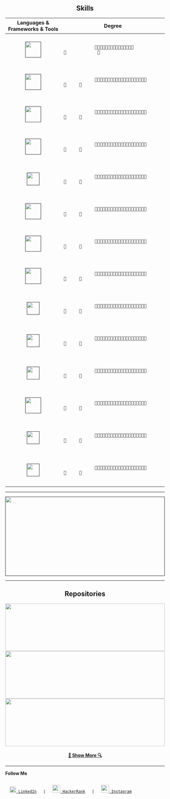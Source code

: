 <h2 align="center">Skills</h2>

<table>
  <thead>
    <tr>
      <th width="35%">Languages & Frameworks & Tools</th>
      <th>Degree</th>
    </tr>
  </thead>
  <tbody>
    <tr>
      <td align="center">
        <a href="" title="C"><img height="50" src="https://github.com/zumrudu-anka/zumrudu-anka/blob/master/images/c.svg"></a>
      </td>
      <td>
        <code>
          <span>
            💙💙💙💙💙💙💙💙💙💙💙💙💙💙💙💙&nbsp;&nbsp;&nbsp;&nbsp;&nbsp;&nbsp;&nbsp;&nbsp;&nbsp;&nbsp;&nbsp;&nbsp;💯
          </span>
        </code>
      </td>
    </tr>
    <tr>
      <td align="center">
        <a href="" title="C++"><img height="50" src="https://github.com/zumrudu-anka/zumrudu-anka/blob/master/images/cpp.svg"></a>
      </td>
      <td>
        <code>
          <span>
            💙💙💙💙💙💙💙💙💙💙💙💙💙💙💙💙💙💙💙💙💙&nbsp;&nbsp;&nbsp;&nbsp;&nbsp;💯
          </span>
        </code>
      </td>
    </tr>
    <tr>
      <td align="center">
        <a href="" title="C#"><img height="50" src="https://github.com/zumrudu-anka/zumrudu-anka/blob/master/images/cSharp.svg"></a>
      </td>
      <td>
        <code>
          <span>
            💙💙💙💙💙💙💙💙💙💙💙💙💙💙💙💙💙💙💙💙💙&nbsp;&nbsp;&nbsp;&nbsp;&nbsp;💯
          </span>
        </code>
      </td>
    </tr>
    <tr>
      <td align="center">
        <a href="" title="Python"><img height="50" src="https://github.com/zumrudu-anka/zumrudu-anka/blob/master/images/python.svg"></a>
      </td>
      <td>
        <code>
          <span>
            💙💙💙💙💙💙💙💙💙💙💙💙💙💙💙💙💙💙💙💙💙&nbsp;&nbsp;&nbsp;&nbsp;&nbsp;💯
          </span>
        </code>
      </td>
    </tr>
    <tr>
      <td align="center">
        <a href="" title="Django"><img height="40" src="https://github.com/zumrudu-anka/zumrudu-anka/blob/master/images/django.svg"></a>
      </td>
      <td>
        <code>
          <span>
            💙💙💙💙💙💙💙💙💙💙💙💙💙💙💙💙💙💙💙💙💙&nbsp;&nbsp;&nbsp;&nbsp;&nbsp;💯
          </span>
        </code>
      </td>
    </tr>
    <tr>
      <td align="center">
        <a href="" title="JavaScript"><img height="50" src="https://github.com/zumrudu-anka/zumrudu-anka/blob/master/images/javascript.svg"></a>
      </td>
      <td>
        <code>
          <span>
            💙💙💙💙💙💙💙💙💙💙💙💙💙💙💙💙💙💙💙💙💙&nbsp;&nbsp;&nbsp;&nbsp;&nbsp;💯
          </span>
        </code>
      </td>
    </tr>
    <tr>
      <td align="center">
        <a href="" title="HTML5"><img height="50" src="https://github.com/zumrudu-anka/zumrudu-anka/blob/master/images/html5.svg"></a>
      </td>
      <td>
        <code>
          <span>
            💙💙💙💙💙💙💙💙💙💙💙💙💙💙💙💙💙💙💙💙💙&nbsp;&nbsp;&nbsp;&nbsp;&nbsp;💯
          </span>
        </code>
      </td>
    </tr>
    <tr>
      <td align="center">
        <a href="" title="CSS"><img height="50" src="https://github.com/zumrudu-anka/zumrudu-anka/blob/master/images/css.svg"></a>
      </td>
      <td>
        <code>
          <span>
            💙💙💙💙💙💙💙💙💙💙💙💙💙💙💙💙💙💙💙💙💙&nbsp;&nbsp;&nbsp;&nbsp;&nbsp;💯
          </span>
        </code>
      </td>
    </tr>
    <tr>
      <td align="center">
        <a href="" title="Angular JS"><img height="40" src="https://github.com/zumrudu-anka/zumrudu-anka/blob/master/images/angularjs.svg"></a>
      </td>
      <td>
        <code>
          <span>
            💙💙💙💙💙💙💙💙💙💙💙💙💙💙💙💙💙💙💙💙💙&nbsp;&nbsp;&nbsp;&nbsp;&nbsp;💯
          </span>
        </code>
      </td>
    </tr>
    <tr>
      <td align="center">
        <a href="" title=".NetCore"><img height="40" src="https://github.com/zumrudu-anka/zumrudu-anka/blob/master/images/dotnetcore.svg"></a>
      </td>
      <td>
        <code>
          <span>
            💙💙💙💙💙💙💙💙💙💙💙💙💙💙💙💙💙💙💙💙💙&nbsp;&nbsp;&nbsp;&nbsp;&nbsp;💯
          </span>
        </code>
      </td>
    </tr>
    <tr>
      <td align="center">
        <a href="" title="Jquery"><img height="40" src="https://github.com/zumrudu-anka/zumrudu-anka/blob/master/images/jquery.svg"></a>
      </td>
      <td>
        <code>
          <span>
            💙💙💙💙💙💙💙💙💙💙💙💙💙💙💙💙💙💙💙💙💙&nbsp;&nbsp;&nbsp;&nbsp;&nbsp;💯
          </span>
        </code>
      </td>
    </tr>
    <tr>
      <td align="center">
        <a href="" title="Java"><img height="50" src="https://github.com/zumrudu-anka/zumrudu-anka/blob/master/images/java.svg"></a>
      </td>
      <td>
        <code>
          <span>
            💙💙💙💙💙💙💙💙💙💙💙💙💙💙💙💙💙💙💙💙💙&nbsp;&nbsp;&nbsp;&nbsp;&nbsp;💯
          </span>
        </code>
      </td>
    </tr>
    <tr>
      <td align="center">
        <a href="" title="JSON"><img height="40" src="https://github.com/zumrudu-anka/zumrudu-anka/blob/master/images/json.svg"></a>
      </td>
      <td>
        <code>
          <span>
            💙💙💙💙💙💙💙💙💙💙💙💙💙💙💙💙💙💙💙💙💙&nbsp;&nbsp;&nbsp;&nbsp;&nbsp;💯
          </span>
        </code>
      </td>
    </tr>
    <tr>
      <td align="center">
        <a href="" title="Unity"><img height="40" src="https://github.com/zumrudu-anka/zumrudu-anka/blob/master/images/unity.svg"></a>
      </td>
      <td>
        <code>
          <span>
            💙💙💙💙💙💙💙💙💙💙💙💙💙💙💙💙💙💙💙💙💙&nbsp;&nbsp;&nbsp;&nbsp;&nbsp;💯
          </span>
        </code>
      </td>
    </tr>
  </tbody>
</table>

<hr>

<!-- 

<code>
  <a href="" title="C"><img height="50" src="https://github.com/zumrudu-anka/zumrudu-anka/blob/master/images/c.svg"></a>
</code>

<code>
  <a href="" title="C++"><img height="50" src="https://github.com/zumrudu-anka/zumrudu-anka/blob/master/images/cpp.svg"></a>
</code>

<code>
  <a href="" title="C#"><img height="50" src="https://github.com/zumrudu-anka/zumrudu-anka/blob/master/images/cSharp.svg"></a>
</code>

<code>
  <a href="" title="Python"><img height="50" src="https://github.com/zumrudu-anka/zumrudu-anka/blob/master/images/python.svg"></a>
</code>

<code>
  <a href="" title="Django"><img height="50" src="https://github.com/zumrudu-anka/zumrudu-anka/blob/master/images/django.svg"></a>
</code>

<code>
  <a href="" title="JavaScript"><img height="50" src="https://github.com/zumrudu-anka/zumrudu-anka/blob/master/images/javascript.svg"></a>
</code>

<code>
  <a href="" title="HTML5"><img height="50" src="https://github.com/zumrudu-anka/zumrudu-anka/blob/master/images/html5.svg"></a>
</code>

<code>
  <a href="" title="CSS"><img height="50" src="https://github.com/zumrudu-anka/zumrudu-anka/blob/master/images/css.svg"></a>
</code>

<code>
  <a href="" title="Angular JS"><img height="50" src="https://github.com/zumrudu-anka/zumrudu-anka/blob/master/images/angularjs.svg"></a>
</code>

<code>
  <a href="" title=".NetCore"><img height="50" src="https://github.com/zumrudu-anka/zumrudu-anka/blob/master/images/dotnetcore.svg"></a>
</code>

<code>
  <a href="" title="Jquery"><img height="50" src="https://github.com/zumrudu-anka/zumrudu-anka/blob/master/images/jquery.svg"></a>
</code>

<code>
  <a href="" title="Java"><img height="50" src="https://github.com/zumrudu-anka/zumrudu-anka/blob/master/images/java.svg"></a>
</code>

<code>
  <a href="" title="JSON"><img height="50" src="https://github.com/zumrudu-anka/zumrudu-anka/blob/master/images/json.svg"></a>
</code>

<code>
  <a href="" title="Unity"><img height="50" src="https://github.com/zumrudu-anka/zumrudu-anka/blob/master/images/unity.svg"></a>
</code> 
-->

<a href="" title="My Github Stats"><img width="100%" height="250" src="https://github-readme-stats.vercel.app/api?username=zumrudu-anka&show_icons=true&theme=gotham&line_height=30"></a>

<hr>

<!--
  ![My Github Stats](https://github-readme-stats.vercel.app/api?username=zumrudu-anka&show_icons=true&theme=gotham&line_height=30)
-->


<h2 align="center">Repositories</h2>

<a href="https://github.com/zumrudu-anka/Algorithms" title="Algorithms"><img width="100%" height="150" src="https://github-readme-stats.vercel.app/api/pin/?username=zumrudu-anka&repo=Algorithms&theme=gotham"></a>
<br>
<a href="https://github.com/zumrudu-anka/Turkce-Heceleme-CPP" title="Turkce-Heceleme-CPP"><img width="100%" height="150" src="https://github-readme-stats.vercel.app/api/pin/?username=zumrudu-anka&repo=Turkce-Heceleme-CPP&theme=gotham"></a>
<br>
<a href="https://github.com/zumrudu-anka/DataStructures" title="DataStructures"><img width="100%" height="150" src="https://github-readme-stats.vercel.app/api/pin/?username=zumrudu-anka&repo=DataStructures&theme=gotham"></a>
<br>
  <h4 align="center"><a href="https://github.com/zumrudu-anka/DataStructures" title="Show Repositories">🔎 Show More 🔍</a></h4>
<hr>


<!-- [![ReadMe Card](https://github-readme-stats.vercel.app/api/pin/?username=zumrudu-anka&repo=Algorithms&theme=gotham)](https://github.com/zumrudu-anka/Algorithms)[![ReadMe Card](https://github-readme-stats.vercel.app/api/pin/?username=zumrudu-anka&repo=Turkce-Heceleme-CPP&theme=gotham)](https://github.com/zumrudu-anka/Turkce-Heceleme-CPP)
[![ReadMe Card](https://github-readme-stats.vercel.app/api/pin/?username=zumrudu-anka&repo=DataStructures&theme=gotham)](https://github.com/zumrudu-anka/DataStructures)
[![ReadMe Card](https://github-readme-stats.vercel.app/api/pin/?username=zumrudu-anka&repo=NeedlemanWunschAlgorithmWithOpenMP&theme=gotham)](https://github.com/zumrudu-anka/NeedlemanWunschAlgorithmWithOpenMP)
[![ReadMe Card](https://github-readme-stats.vercel.app/api/pin/?username=zumrudu-anka&repo=KTU-TraditionalComputerOlympics-2019&theme=gotham)](https://github.com/zumrudu-anka/KTU-TraditionalComputerOlympics-2019) -->

**Follow Me**

<code>
  <a href="https://www.linkedin.com/in/osmandurdag/" title="LinkedIn"><img height="20" src="https://github.com/zumrudu-anka/zumrudu-anka/blob/master/images/linkedin.svg"> LinkedIn</a> &nbsp;&nbsp;|&nbsp;&nbsp; <a href="https://www.hackerrank.com/zumrudu_anka" title="HackerRank Profile"><img height="25" src="https://github.com/zumrudu-anka/zumrudu-anka/blob/master/images/hackerrank.svg"> HackerRank</a> &nbsp;&nbsp;|&nbsp;&nbsp; <a href="https://www.instagram.com/osman__durdag/" title="Instagram Profile"><img height="25" src="https://github.com/zumrudu-anka/zumrudu-anka/blob/master/images/instagram.svg"> Instagram</a>
</code>

<!--
**zumrudu-anka/zumrudu-anka** is a ✨ _special_ ✨ repository because its `README.md` (this file) appears on your GitHub profile.

Here are some ideas to get you started:

- 🔭 I’m currently working on ...
- 🌱 I’m currently learning ...
- 👯 I’m looking to collaborate on ...
- 🤔 I’m looking for help with ...
- 💬 Ask me about ...
- 📫 How to reach me: ...
- 😄 Pronouns: ...
- ⚡ Fun fact: ...
-->
